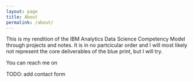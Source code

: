 ```yaml
---
layout: page
title: About 
permalink: /about/
---
```


This is my rendition of the IBM Analytics Data Science Competency Model through projects and notes. 
It is in no partcicular order and I will most likely not represent the core deliverables of the blue print, but I will try. 

You can reach me on

TODO: add contact form 
